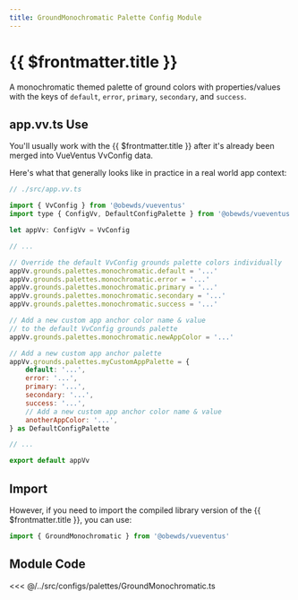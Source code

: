 ```yaml
---
title: GroundMonochromatic Palette Config Module
---
```


<script setup>
    import DocsPackageVersion from '../../../src/views/compos/DocsPackageVersion.vue'
</script>





# {{ $frontmatter.title }}

A monochromatic themed palette of ground colors with properties/values with the keys of `default`, `error`, `primary`, `secondary`, and `success`.








## app.vv.ts Use

You'll usually work with the {{ $frontmatter.title }} after it's already been merged into VueVentus VvConfig data.

Here's what that generally looks like in practice in a real world app context:

```javascript
// ./src/app.vv.ts

import { VvConfig } from '@obewds/vueventus'
import type { ConfigVv, DefaultConfigPalette } from '@obewds/vueventus'

let appVv: ConfigVv = VvConfig

// ...

// Override the default VvConfig grounds palette colors individually
appVv.grounds.palettes.monochromatic.default = '...'
appVv.grounds.palettes.monochromatic.error = '...'
appVv.grounds.palettes.monochromatic.primary = '...'
appVv.grounds.palettes.monochromatic.secondary = '...'
appVv.grounds.palettes.monochromatic.success = '...'

// Add a new custom app anchor color name & value
// to the default VvConfig grounds palette
appVv.grounds.palettes.monochromatic.newAppColor = '...'

// Add a new custom app anchor palette
appVv.grounds.palettes.myCustomAppPalette = {
    default: '...',
    error: '...',
    primary: '...',
    secondary: '...',
    success: '...',
    // Add a new custom app anchor color name & value
    anotherAppColor: '...',
} as DefaultConfigPalette

// ...

export default appVv
```








## Import

However, if you need to import the compiled library version of the {{ $frontmatter.title }}, you can use:

```javascript
import { GroundMonochromatic } from '@obewds/vueventus'
```













## Module Code

<<< @/../src/configs/palettes/GroundMonochromatic.ts






<DocsPackageVersion/>


